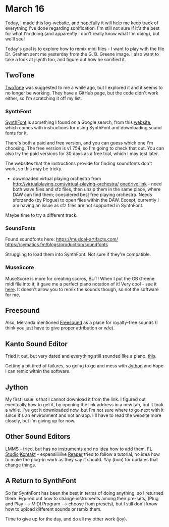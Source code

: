 # March 16

Today, I made this log-website, and hopefully it will help me keep track of everything I've done regarding sonification. I'm still not sure if it's the best for what I'm doing (and apparently I don't really know what I'm doing), but we'll see!

Today's goal is to explore how to remix midi files - I want to play with the file Dr. Graham sent me yesterday from the G. B. Greene image. I also want to take a look at jsynth too, and figure out how he sonified it.

## TwoTone
[TwoTone](https://twotone.io/) was suggested to me a while ago, but I explored it and it seems to no longer be working. They have a GitHub page, but the code didn't work either, so I'm scratching it off my list.

### SynthFont
[SynthFont](http://www.synthfont.com) is something I found on a Google search, from this [website](https://www.chronocrash.com/forum/index.php?topic=628.0), which comes with instructions for using SynthFont and downloading sound fonts for it.

There's both a paid and free version, and you can guess which one I'm choosing. The free version is v1.754, so I'm going to check that out. You can also try the paid versions for 30 days as a free trial, which I may test later.

The websites that the instructions provide for finding soundfonts don't work, so this may be tricky.

- downloaded virtual playing orchestra from http://virtualplaying.com/virtual-playing-orchestra/ [onedrive link](https://onedrive.live.com/?authkey=%21APPtdwlaVnB%5FeaA&cid=1332C166CD8089E2&id=1332C166CD8089E2%21532&parId=root&action=locate) - need both wave files and sfz files, then unzip them in the same place, where DAW can find them; considered best free playing orchestra. Needs sforzando (by Plogue) to open files within the DAW. Except, currently I am having an issue as sfz files are not supported in SynthFont. 

Maybe time to try a different track.

### SoundFonts
Found soundfonts here: 
https://musical-artifacts.com/
https://cymatics.fm/blogs/production/soundfonts

Struggling to load them into SynthFont. Not sure if they're compatible.

### MuseScore

MuseScore is more for creating scores, BUT! When I put the GB Greene midi file into it, it gave me a perfect piano notation of it! Very cool - see it [here](notation-gbgreenepiano.pdf.md). It doesn't allow you to remix the sounds though, so not the software for me. 

## Freesound
Also, Meranda mentioned [Freesound](https://freesound.org) as a place for royalty-free sounds (I think you just have to give proper attribution or w/e).

## Kanto Sound Editor
Tried it out, but very dated and everything still sounded like a piano. [this](https://www.kantoeditor.com/how-to-change-instruments-for-a-midi-file/). 

Getting a bit tired of failures, so going to go and mess with [Jython](https://jythonmusic.me/sonifying-images/) and hope I can remix within the software.

## Jython
My first issue is that I cannot download it from the link. I figured out eventually how to get it, by opening the link address in a new tab, but it took a while. I've got it downloaded now, but I'm not sure where to go next with it since it's an environment and not an app. I'll have to read the website more closely, but I'm giving up for now.

## Other Sound Editors
[LMMS](https://lmms.io/) - tried, but has no instruments and no idea how to add them. 
[FL Studio](https://www.image-line.com/)
[Kontakt](https://www.native-instruments.com/en/products/komplete/samplers/kontakt-6/) - expensiiiiiive
[Reaper](http://www.reaper.fm/) tried to follow a tutorial; no idea how to make the plug-in work as they say it should. Yay (boo) for updates that change things. 

## A Return to SynthFont

So far SynthFont has been the best in terms of doing anything, so I returned there. Figured out how to change instruments among their pre-sets, (Plug and Play --> MIDI Program --> choose from presets), but I still don't know how to upload different sounds or remix them.

Time to give up for the day, and do all my other work (joy).
